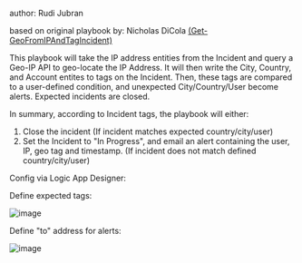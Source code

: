 author: Rudi Jubran

based on original playbook by: Nicholas DiCola [(Get-GeoFromIPAndTagIncident)](https://github.com/Azure/Azure-Sentinel/tree/master/Playbooks/Get-GeoFromIpAndTagIncident)

This playbook will take the IP address entities from the Incident and query a Geo-IP API to geo-locate the IP Address. It will then write the City, Country, and Account entites to tags on the Incident. Then, these tags are compared to a user-defined condition, and unexpected City/Country/User become alerts. Expected incidents are closed.

In summary, according to Incident tags, the playbook will either:

1. Close the incident (If incident matches expected country/city/user)
2. Set the Incident to "In Progress", and email an alert containing the user, IP, geo tag and timestamp. (If incident does not match defined country/city/user)

Config via Logic App Designer:

Define expected tags:

![image](https://user-images.githubusercontent.com/60908383/102939747-d67bc080-447c-11eb-840e-bdc4a1a51903.png)

Define "to" address for alerts:

![image](https://user-images.githubusercontent.com/60908383/102939800-f1e6cb80-447c-11eb-8f12-9402ab76306a.png)


